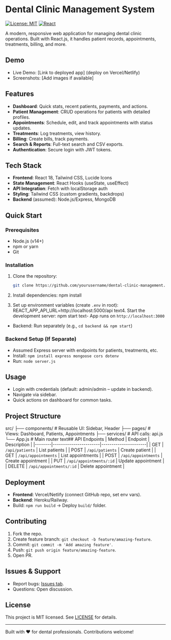 # Dental Clinic Management System

[![License: MIT](https://img.shields.io/badge/License-MIT-yellow.svg)](https://opensource.org/licenses/MIT)
[![React](https://img.shields.io/badge/React-18.x-blue.svg)](https://reactjs.org/)

A modern, responsive web application for managing dental clinic operations. Built with React.js, it handles patient records, appointments, treatments, billing, and more.

## Demo
- Live Demo: [Link to deployed app] (deploy on Vercel/Netlify)
- Screenshots: [Add images if available]

## Features
- **Dashboard**: Quick stats, recent patients, payments, and actions.
- **Patient Management**: CRUD operations for patients with detailed profiles.
- **Appointments**: Schedule, edit, and track appointments with status updates.
- **Treatments**: Log treatments, view history.
- **Billing**: Create bills, track payments.
- **Search & Reports**: Full-text search and CSV exports.
- **Authentication**: Secure login with JWT tokens.

## Tech Stack
- **Frontend**: React 18, Tailwind CSS, Lucide Icons
- **State Management**: React Hooks (useState, useEffect)
- **API Integration**: Fetch with localStorage auth
- **Styling**: Tailwind CSS (custom gradients, backdrops)
- **Backend** (assumed): Node.js/Express, MongoDB

## Quick Start

### Prerequisites
- Node.js (v14+)
- npm or yarn
- Git

### Installation
1. Clone the repository:
   ```bash
   git clone https://github.com/yourusername/dental-clinic-management.git
   ```

2. Install dependencies:
npm install
3. Set up environment variables (create `.env` in root):
REACT_APP_API_URL=http://localhost:5000/api
text4. Start the development server:
npm start
text- App runs on `http://localhost:3000`
- Backend: Run separately (e.g., `cd backend && npm start`)

### Backend Setup (If Separate)
- Assumed Express server with endpoints for patients, treatments, etc.
- Install: `npm install express mongoose cors dotenv`
- Run: `node server.js`

## Usage
- Login with credentials (default: admin/admin – update in backend).
- Navigate via sidebar.
- Quick actions on dashboard for common tasks.

## Project Structure
src/
├── components/     # Reusable UI: Sidebar, Header
├── pages/          # Views: Dashboard, Patients, Appointments
├── services/       # API calls: api.js
└── App.js          # Main router
text## API Endpoints
| Method | Endpoint              | Description          |
|--------|-----------------------|----------------------|
| GET    | `/api/patients`       | List patients        |
| POST   | `/api/patients`       | Create patient       |
| GET    | `/api/appointments`   | List appointments    |
| POST   | `/api/appointments`   | Create appointment   |
| PUT    | `/api/appointments/:id` | Update appointment |
| DELETE | `/api/appointments/:id` | Delete appointment |

## Deployment
- **Frontend**: Vercel/Netlify (connect GitHub repo, set env vars).
- **Backend**: Heroku/Railway.
- Build: `npm run build` → Deploy `build/` folder.

## Contributing
1. Fork the repo.
2. Create feature branch: `git checkout -b feature/amazing-feature`.
3. Commit: `git commit -m 'Add amazing feature'`.
4. Push: `git push origin feature/amazing-feature`.
5. Open PR.

## Issues & Support
- Report bugs: [Issues tab](https://github.com/yourusername/dental-management-app/issues).
- Questions: Open discussion.

## License
This project is MIT licensed. See [LICENSE](LICENSE) for details.

---

Built with ❤️ for dental professionals. Contributions welcome!
